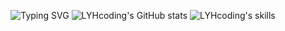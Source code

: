 <p align="center">
    <img src="https://readme-typing-svg.demolab.com/?lines=Hi,+there.+👋&nbsp;+I'm+Yuanhao+Li!;Nice+to+meet+you,+my+friend!+😄&multiline=true&height=60&duration=2000&pause=1000" alt="Typing SVG">
    <img src="https://github-readme-stats.vercel.app/api?username=LYHcoding&show_icons=&hide=issues,contribs&commits_year=2025&theme=ambient_gradient&rank_icon=github" alt="LYHcoding's GitHub stats">
    <img src="https://skillicons.dev/icons?i=git,github,gitlab,markdown,vscode,html,css,vue,js,python,java,django,mysql" alt="LYHcoding's skills">
</p>
<!-- GitHub other stats content: 
    &hide=stars,commits,prs,issues,contribs
    &show=reviews,discussions_started,discussions_answered,prs_merged,prs_merged_percentage
    &commits_year=2021
    &theme="https://github.com/anuraghazra/github-readme-stats/blob/master/themes/README.md"
    &rank_icon=github,percentile (默认为评级) -->

<!-- [![Typing SVG](https://readme-typing-svg.demolab.com/?lines=Hi,+there.+👋&nbsp;+I'm+Yuanhao+Li!;Nice+to+meet+you,+my+friend!+😄&multiline=true&height=60&duration=2000&pause=1000)](https://git.io/typing-svg) -->

<!-- Get GitHub stats on your READMEs! -->
<!-- ![LYHcoding's GitHub stats](https://github-readme-stats.vercel.app/api?username=LYHcoding&show_icons=true&theme=cobalt) -->

<!-- icons list：https://github.com/tandpfun/skill-icons#readme -->
<!-- ![LYHcoding's skills](https://skillicons.dev/icons?i=git,github,gitlab,markdown,vscode,html,css,vue,js,python,java,django,mysql) -->


<!--
**LYHcoding/LYHcoding** is a ✨ _special_ ✨ repository because its `README.md` (this file) appears on your GitHub profile.
Here are some ideas to get you started:
- 🔭 I’m currently working on ...
- 🌱 I’m currently learning ...
- 👯 I’m looking to collaborate on ...
- 🤔 I’m looking for help with ...
- 💬 Ask me about ...
- 📫 How to reach me: ...
- 😄 Pronouns: ...
- ⚡ Fun fact: ...
-->
